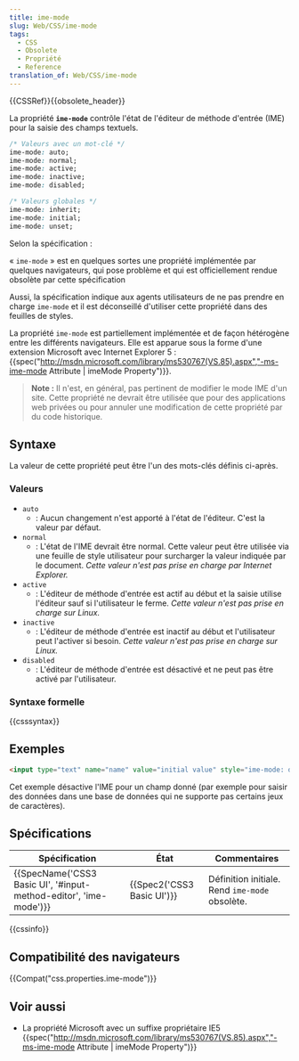 ```yaml
---
title: ime-mode
slug: Web/CSS/ime-mode
tags:
  - CSS
  - Obsolete
  - Propriété
  - Reference
translation_of: Web/CSS/ime-mode
---
```

{{CSSRef}}{{obsolete_header}}

La propriété **`ime-mode`** contrôle l'état de l'éditeur de méthode d'entrée (IME) pour la saisie des champs textuels.

```css
/* Valeurs avec un mot-clé */
ime-mode: auto;
ime-mode: normal;
ime-mode: active;
ime-mode: inactive;
ime-mode: disabled;

/* Valeurs globales */
ime-mode: inherit;
ime-mode: initial;
ime-mode: unset;
```

Selon la spécification :

« `ime-mode` » est en quelques sortes une propriété implémentée par quelques navigateurs, qui pose problème et qui est officiellement rendue obsolète par cette spécification

Aussi, la spécification indique aux agents utilisateurs de ne pas prendre en charge `ime-mode` et il est déconseillé d'utiliser cette propriété dans des feuilles de styles.

La propriété `ime-mode` est partiellement implémentée et de façon hétérogène entre les différents navigateurs. Elle est apparue sous la forme d'une extension Microsoft avec Internet Explorer 5 : {{spec("http://msdn.microsoft.com/library/ms530767(VS.85).aspx","-ms-ime-mode Attribute | imeMode Property")}}.

> **Note :** Il n'est, en général, pas pertinent de modifier le mode IME d'un site. Cette propriété ne devrait être utilisée que pour des applications web privées ou pour annuler une modification de cette propriété par du code historique.

## Syntaxe

La valeur de cette propriété peut être l'un des mots-clés définis ci-après.

### Valeurs

- `auto`
  - : Aucun changement n'est apporté à l'état de l'éditeur. C'est la valeur par défaut.
- `normal`
  - : L'état de l'IME devrait être normal. Cette valeur peut être utilisée via une feuille de style utilisateur pour surcharger la valeur indiquée par le document. _Cette valeur n'est pas prise en charge par Internet Explorer._
- `active`
  - : L'éditeur de méthode d'entrée est actif au début et la saisie utilise l'éditeur sauf si l'utilisateur le ferme. _Cette valeur n'est pas prise en charge sur Linux._
- `inactive`
  - : L'éditeur de méthode d'entrée est inactif au début et l'utilisateur peut l'activer si besoin. _Cette valeur n'est pas prise en charge sur Linux._
- `disabled`
  - : L'éditeur de méthode d'entrée est désactivé et ne peut pas être activé par l'utilisateur.

### Syntaxe formelle

{{csssyntax}}

## Exemples

```html
<input type="text" name="name" value="initial value" style="ime-mode: disabled">
```

Cet exemple désactive l'IME pour un champ donné (par exemple pour saisir des données dans une base de données qui ne supporte pas certains jeux de caractères).

## Spécifications

| Spécification                                                                            | État                                 | Commentaires                                   |
| ---------------------------------------------------------------------------------------- | ------------------------------------ | ---------------------------------------------- |
| {{SpecName('CSS3 Basic UI', '#input-method-editor', 'ime-mode')}} | {{Spec2('CSS3 Basic UI')}} | Définition initiale. Rend `ime-mode` obsolète. |

{{cssinfo}}

## Compatibilité des navigateurs

{{Compat("css.properties.ime-mode")}}

## Voir aussi

- La propriété Microsoft avec un suffixe propriétaire IE5 {{spec("http://msdn.microsoft.com/library/ms530767(VS.85).aspx","-ms-ime-mode Attribute | imeMode Property")}}
